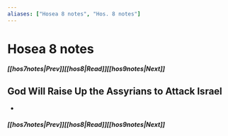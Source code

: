 ```yaml
---
aliases: ["Hosea 8 notes", "Hos. 8 notes"]
---
```

# Hosea 8 notes
##### <span class=arrow-left></span>[[hos7notes|Prev]]<span class=navigation-separator></span>[[hos8|Read]]<span class=navigation-separator></span>[[hos9notes|Next]]<span class=arrow-right></span>
## God Will Raise Up the Assyrians to Attack Israel
- 
##### <span class=arrow-left></span>[[hos7notes|Prev]]<span class=navigation-separator></span>[[hos8|Read]]<span class=navigation-separator></span>[[hos9notes|Next]]<span class=arrow-right></span>